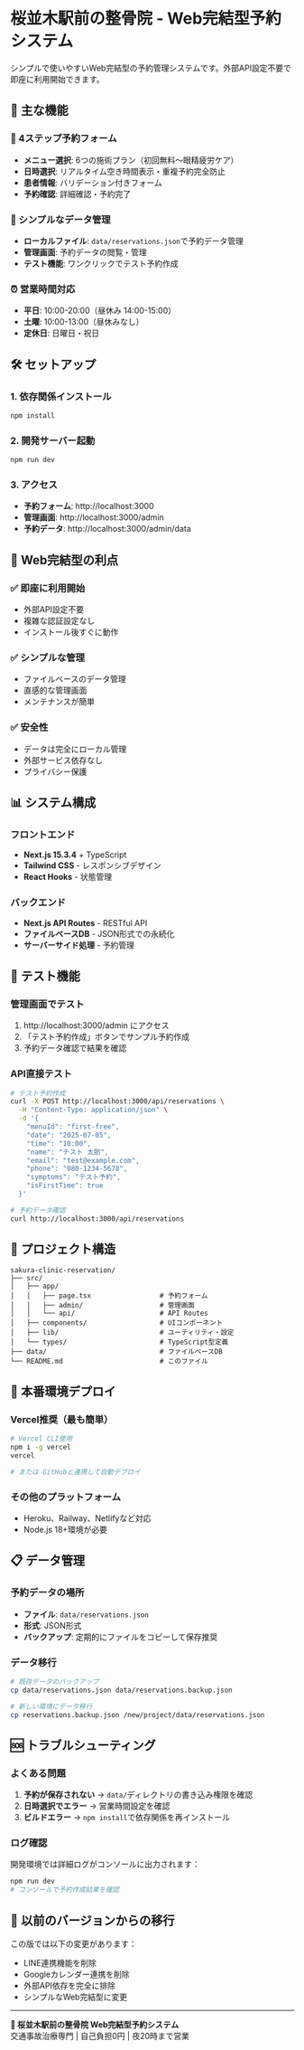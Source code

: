 # 桜並木駅前の整骨院 - Web完結型予約システム

シンプルで使いやすいWeb完結型の予約管理システムです。外部API設定不要で即座に利用開始できます。

## 🚀 主な機能

### 📱 4ステップ予約フォーム
- **メニュー選択**: 6つの施術プラン（初回無料〜眼精疲労ケア）
- **日時選択**: リアルタイム空き時間表示・重複予約完全防止
- **患者情報**: バリデーション付きフォーム
- **予約確認**: 詳細確認・予約完了

### 💾 シンプルなデータ管理
- **ローカルファイル**: `data/reservations.json`で予約データ管理
- **管理画面**: 予約データの閲覧・管理
- **テスト機能**: ワンクリックでテスト予約作成

### ⏰ 営業時間対応
- **平日**: 10:00-20:00（昼休み 14:00-15:00）
- **土曜**: 10:00-13:00（昼休みなし）
- **定休日**: 日曜日・祝日

## 🛠️ セットアップ

### 1. 依存関係インストール
```bash
npm install
```

### 2. 開発サーバー起動
```bash
npm run dev
```

### 3. アクセス
- **予約フォーム**: http://localhost:3000
- **管理画面**: http://localhost:3000/admin
- **予約データ**: http://localhost:3000/admin/data

## 🌟 Web完結型の利点

### ✅ 即座に利用開始
- 外部API設定不要
- 複雑な認証設定なし
- インストール後すぐに動作

### ✅ シンプルな管理
- ファイルベースのデータ管理
- 直感的な管理画面
- メンテナンスが簡単

### ✅ 安全性
- データは完全にローカル管理
- 外部サービス依存なし
- プライバシー保護

## 📊 システム構成

### フロントエンド
- **Next.js 15.3.4** + TypeScript
- **Tailwind CSS** - レスポンシブデザイン
- **React Hooks** - 状態管理

### バックエンド
- **Next.js API Routes** - RESTful API
- **ファイルベースDB** - JSON形式での永続化
- **サーバーサイド処理** - 予約管理

## 🧪 テスト機能

### 管理画面でテスト
1. http://localhost:3000/admin にアクセス
2. 「テスト予約作成」ボタンでサンプル予約作成
3. 予約データ確認で結果を確認

### API直接テスト
```bash
# テスト予約作成
curl -X POST http://localhost:3000/api/reservations \
  -H "Content-Type: application/json" \
  -d '{
    "menuId": "first-free",
    "date": "2025-07-05",
    "time": "10:00",
    "name": "テスト 太郎",
    "email": "test@example.com",
    "phone": "080-1234-5678",
    "symptoms": "テスト予約",
    "isFirstTime": true
  }'

# 予約データ確認
curl http://localhost:3000/api/reservations
```

## 📁 プロジェクト構造

```
sakura-clinic-reservation/
├── src/
│   ├── app/
│   │   ├── page.tsx                 # 予約フォーム
│   │   ├── admin/                   # 管理画面
│   │   └── api/                     # API Routes
│   ├── components/                  # UIコンポーネント
│   ├── lib/                         # ユーティリティ・設定
│   └── types/                       # TypeScript型定義
├── data/                            # ファイルベースDB
└── README.md                        # このファイル
```

## 🚀 本番環境デプロイ

### Vercel推奨（最も簡単）
```bash
# Vercel CLI使用
npm i -g vercel
vercel

# または GitHubと連携して自動デプロイ
```

### その他のプラットフォーム
- Heroku、Railway、Netlifyなど対応
- Node.js 18+環境が必要

## 📋 データ管理

### 予約データの場所
- **ファイル**: `data/reservations.json`
- **形式**: JSON形式
- **バックアップ**: 定期的にファイルをコピーして保存推奨

### データ移行
```bash
# 既存データのバックアップ
cp data/reservations.json data/reservations.backup.json

# 新しい環境にデータ移行
cp reservations.backup.json /new/project/data/reservations.json
```

## 🆘 トラブルシューティング

### よくある問題
1. **予約が保存されない** → `data/`ディレクトリの書き込み権限を確認
2. **日時選択でエラー** → 営業時間設定を確認
3. **ビルドエラー** → `npm install`で依存関係を再インストール

### ログ確認
開発環境では詳細ログがコンソールに出力されます：
```bash
npm run dev
# コンソールで予約作成結果を確認
```

## 🔄 以前のバージョンからの移行

この版では以下の変更があります：
- LINE連携機能を削除
- Googleカレンダー連携を削除
- 外部API依存を完全に排除
- シンプルなWeb完結型に変更

---

**🏥 桜並木駅前の整骨院 Web完結型予約システム**  
交通事故治療専門 | 自己負担0円 | 夜20時まで営業